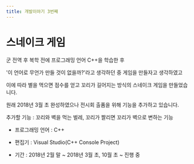 ```yaml
---
title: 개발이야기 3번째
---
```


# 스네이크 게임

군 전역 후 복학 전에 프로그래밍 언어 C++을 학습한 후

'이 언어로 무언가 만들 것이 없을까?'라고 생각하던 중 게임을 만들자고 생각하였고

이에 따라 별을 먹으면 점수를 얻고 꼬리가 길어지는 방식의 스네이크 게임을 만들었습니다.

원래 2018년 3월 초 완성하였으나 전시회 출품을 위해 기능을 추가하고 있습니다.

추가할 기능 : 꼬리와 벽을 먹는 벌레, 꼬리가 짤리면 꼬리가 벽으로 변하는 기능

* 프로그래밍 언어 : C++

* 편집기 : Visual Studio(C++ Console Project)

* 기간 : 2018년 2월 말 ~ 2018년 3월 초, 10월 초 ~ 진행 중